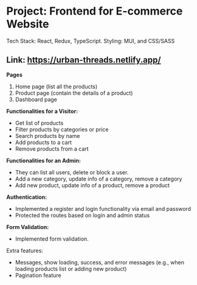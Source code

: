 # Project: Frontend for E-commerce Website

Tech Stack: React, Redux, TypeScript. Styling: MUI, and CSS/SASS

## Link: https://urban-threads.netlify.app/ 
**Pages**

1. Home page (list all the products)
2. Product page (contain the details of a product)
3. Dashboard page

**Functionalities for a Visitor:**

- Get list of products
- Filter products by categories or price
- Search products by name
- Add products to a cart
- Remove products from a cart

**Functionalities for an Admin:**


- They can list all users, delete or block a user.
- Add a new category, update info of a category, remove a category
- Add new product, update info of a product, remove a product


**Authentication:**

- Implemented a register and login functionality via email and password
- Protected the routes based on login and admin status


**Form Validation:**

- Implemented form validation.


Extra features:

- Messages, show loading, success, and error messages (e.g., when loading products list or adding new product)
- Pagination feature


